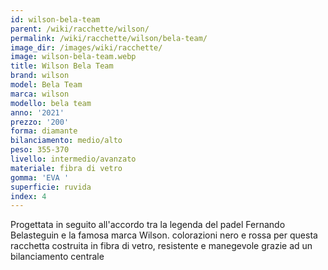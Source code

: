 ```yaml
---
id: wilson-bela-team
parent: /wiki/racchette/wilson/
permalink: /wiki/racchette/wilson/bela-team/
image_dir: /images/wiki/racchette/
image: wilson-bela-team.webp
title: Wilson Bela Team
brand: wilson
model: Bela Team
marca: wilson
modello: bela team
anno: '2021'
prezzo: '200'
forma: diamante
bilanciamento: medio/alto
peso: 355-370
livello: intermedio/avanzato
materiale: fibra di vetro
gomma: 'EVA '
superficie: ruvida
index: 4
---
```

Progettata in seguito all'accordo tra la legenda del padel Fernando Belasteguin e la famosa marca Wilson. colorazioni nero e rossa per questa racchetta costruita in fibra di vetro, resistente e manegevole grazie ad un bilanciamento centrale